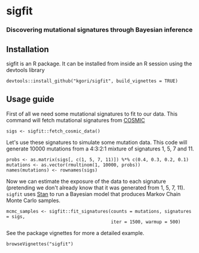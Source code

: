 # sigfit
### Discovering mutational signatures through Bayesian inference 

## Installation
sigfit is an R package. It can be installed from inside an R session using the devtools library

    devtools::install_github("kgori/sigfit", build_vignettes = TRUE)
    

## Usage guide
First of all we need some mutational signatures to fit to our data. This command will fetch mutational signatures from [COSMIC](http://cancer.sanger.ac.uk/cosmic/signatures)
    
    sigs <- sigfit::fetch_cosmic_data()

Let's use these signatures to simulate some mutation data.
This code will generate 10000 mutations from a 4:3:2:1 mixture of signatures 1, 5, 7 and 11.

    probs <- as.matrix(sigs[, c(1, 5, 7, 11)]) %*% c(0.4, 0.3, 0.2, 0.1)
    mutations <- as.vector(rmultinom(1, 10000, probs))
    names(mutations) <- rownames(sigs)
    
Now we can estimate the exposure of the data to each signature (pretending we don't already know that
it was generated from 1, 5, 7, 11). ```sigfit``` uses [Stan](http://mc-stan.org/) to run a Bayesian model
that produces Markov Chain Monte Carlo samples.

    mcmc_samples <- sigfit::fit_signatures(counts = mutations, signatures = sigs,
                                           iter = 1500, warmup = 500)
                                         
See the package vignettes for more a detailed example.

    browseVignettes("sigfit")

